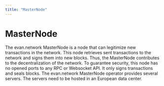 ```yaml
---
title: "MasterNode"
---
```

# MasterNode


The evan.network MasterNode is a node that can legitimize new transactions in the network. 
This node retrieves sent transactions to the network and signs them into new blocks. 
Thus, the MasterNode contributes to the decentralization of the network. 
To guarantee security, this node has no opened ports to any RPC or Websocket API. It only signs transactions and seals blocks. The evan.network MasterNode operator provides several servers. The servers need to be hosted in an European data center. 
